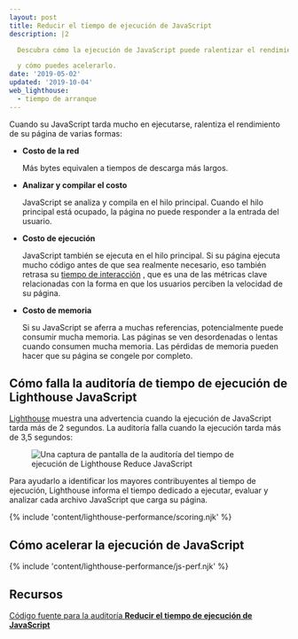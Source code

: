 ```yaml
---
layout: post
title: Reducir el tiempo de ejecución de JavaScript
description: |2

  Descubra cómo la ejecución de JavaScript puede ralentizar el rendimiento de su página

  y cómo puedes acelerarlo.
date: '2019-05-02'
updated: '2019-10-04'
web_lighthouse:
  - tiempo de arranque
---
```


Cuando su JavaScript tarda mucho en ejecutarse, ralentiza el rendimiento de su página de varias formas:

- **Costo de la red**

    Más bytes equivalen a tiempos de descarga más largos.

- **Analizar y compilar el costo**

    JavaScript se analiza y compila en el hilo principal. Cuando el hilo principal está ocupado, la página no puede responder a la entrada del usuario.

- **Costo de ejecución**

    JavaScript también se ejecuta en el hilo principal. Si su página ejecuta mucho código antes de que sea realmente necesario, eso también retrasa su [tiempo de interacción](/interactive) , que es una de las métricas clave relacionadas con la forma en que los usuarios perciben la velocidad de su página.

- **Costo de memoria**

    Si su JavaScript se aferra a muchas referencias, potencialmente puede consumir mucha memoria. Las páginas se ven desordenadas o lentas cuando consumen mucha memoria. Las pérdidas de memoria pueden hacer que su página se congele por completo.

## Cómo falla la auditoría de tiempo de ejecución de Lighthouse JavaScript

[Lighthouse](https://developers.google.com/web/tools/lighthouse/) muestra una advertencia cuando la ejecución de JavaScript tarda más de 2 segundos. La auditoría falla cuando la ejecución tarda más de 3,5 segundos:

<figure class="w-figure"><img class="w-screenshot" src="bootup-time.png" alt="Una captura de pantalla de la auditoría del tiempo de ejecución de Lighthouse Reduce JavaScript"></figure>

Para ayudarlo a identificar los mayores contribuyentes al tiempo de ejecución, Lighthouse informa el tiempo dedicado a ejecutar, evaluar y analizar cada archivo JavaScript que carga su página.

{% include 'content/lighthouse-performance/scoring.njk' %}

## Cómo acelerar la ejecución de JavaScript

{% include 'content/lighthouse-performance/js-perf.njk' %}

## Recursos

[Código fuente para la auditoría **Reducir el tiempo de ejecución de JavaScript**](https://github.com/GoogleChrome/lighthouse/blob/master/lighthouse-core/audits/bootup-time.js)
